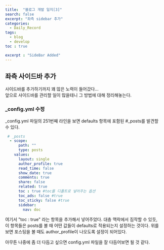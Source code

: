 ```yaml
---
title:  "블로그 개발 일지[3]"
search: false
excerpt: "좌측 sidebar 추가"
categories: 
  - Daily_Record
tags:
  - blog
  - develop
toc : true

excerpt : "SideBar Added"
--- 
```

<!-- basic info -->

## 좌측 사이드바 추가
사이드바를 추가하기까지 꽤 많은 노력이 들어갔다...  
앞으로 사이드바를 관리할 일이 많을테니 그 방법에 대해 정리해놓는다.  

### _config.yml 수정

_config.yml 파일의 251번째 라인을 보면 defaults 항목에 포함된 #_posts를 발견할 수 있다.

```yml
 # _posts
  - scope:
      path: ""
      type: posts
    values:
      layout: single
      author_profile: true
      read_time: false
      show_date: true
      comments: true
      share: false
      related: true
      toc : true #toc를 디폴트로 넣어주는 옵션
      toc_ads: false #true 
      toc_sticky: false #true
      sidebar:
        nav: doc
```
여기서 "toc : true" 라는 항목을 추가해서 넣어주었다. 대충 맥락에서 짐작할 수 있듯, 이 항목들은 posts를 볼 때 어떤 값들이 defaults로 적용되는지 설정하는 것이다. 위를 보면 포스팅을 볼 때도 author_profile이 나오도록 설정이 되어있다.  

아무튼 나중에 좀 더 다듬고 싶으면 config.yml 파일을 잘 다듬어보면 될 것 같다.  